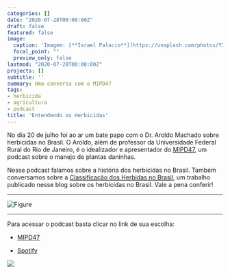 ```yaml
---
categories: []
date: "2020-07-28T00:00:00Z"
draft: false
featured: false
image:
  caption: 'Imagem: [**Israel Palacio**](https://unsplash.com/photos/Y20JJ_ddy9M)'
  focal_point: ""
  preview_only: false
lastmod: "2020-07-28T00:00:00Z"
projects: []
subtitle: ''
summary: Uma conversa com o MIPD47
tags:
- herbicida
- agricultura
- podcast
title: 'Entendendo os Herbicidas'
---
```



No dia 20 de julho foi ao ar um bate papo com o Dr. Aroldo Machado sobre herbicidas no Brasil. O Aroldo, além de professor da Universidade Federal Rural do Rio de Janeiro, é o idealizador e apresentador do [MIPD47](https://mipd47.com.br), um podcast sobre o manejo de plantas daninhas.

Nesse podcast falamos sobre a história dos herbicidas no Brasil. Também conversamos sobre  a [Classificação dos Herbidas no Brasil](https://maxweeds.rbind.io/pt/post/herbicidas-2020/), um trabalho publicado nesse blog sobre os herbicidas no Brasil. Vale a pena conferir!


------------------------------------------------------------------------

![Figure](/post/podcast/mipd47.png)


------------------------------------------------------------------------



Para acessar o podcast basta clicar no link de sua escolha:

- [MIPD47](https://mipd47.com.br/2020/07/20/mipd47-024_entendendo-os-herbicidas/)

- [Spotify](https://open.spotify.com/episode/2Lbj3p8RlmbLzZj49YcA2Z?si=oJeIIOOHTcWAXtSLJATXZg)


![](https://media.giphy.com/media/21I3IZhvr9uzEgoHfX/giphy.gif)









